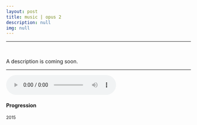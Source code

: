 ```yaml
---
layout: post
title: music | opus 2
description: null
img: null
---
```


***

<br/>

A description is coming soon.

***
<sub></sub>
<audio controls class="col one right">
  <source src="http://jared-desjardins.github.io/music/progression.m4a" type="audio/mpeg">
Your browser unfortunately does not support the audio element.
</audio>
<h4>Progression</h4>
<sup>2015</sup>  
<br>
